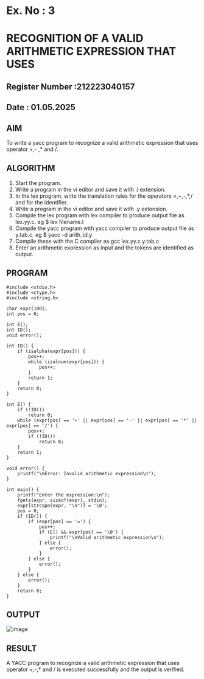 # Ex. No : 3	
# RECOGNITION OF A VALID ARITHMETIC EXPRESSION THAT USES
## Register Number :212223040157
## Date : 01.05.2025

## AIM   
To write a yacc program to recognize a valid arithmetic expression that uses operator +,- ,* and /.

## ALGORITHM
1.	Start the program.
2.	Write a program in the vi editor and save it with .l extension.
3.	In the lex program, write the translation rules for the operators =,+,-,*,/ and for the identifier.
4.	Write a program in the vi editor and save it with .y extension.
5.	Compile the lex program with lex compiler to produce output file as lex.yy.c. eg $ lex filename.l
6.	Compile the yacc program with yacc compiler to produce output file as y.tab.c. eg $ yacc –d arith_id.y
7.	Compile these with the C compiler as gcc lex.yy.c y.tab.c
8.	Enter an arithmetic expression as input and the tokens are identified as output.

## PROGRAM
```
#include <stdio.h>
#include <ctype.h>
#include <string.h>

char expr[100];
int pos = 0;

int E();
int ID();
void error();

int ID() {
    if (isalpha(expr[pos])) {
        pos++;
        while (isalnum(expr[pos])) {
            pos++;
        }
        return 1;
    }
    return 0;
}

int E() {
    if (!ID())
        return 0;
    while (expr[pos] == '+' || expr[pos] == '-' || expr[pos] == '*' || expr[pos] == '/') {
        pos++;
        if (!ID())
            return 0;
    }
    return 1;
}

void error() {
    printf("\nError: Invalid arithmetic expression\n");
}

int main() {
    printf("Enter the expression:\n");
    fgets(expr, sizeof(expr), stdin);
    expr[strcspn(expr, "\n")] = '\0';
    pos = 0;
    if (ID()) {
        if (expr[pos] == '=') {
            pos++;
            if (E() && expr[pos] == '\0') {
                printf("\nValid arithmetic expression\n");
            } else {
                error();
            }
        } else {
            error();
        }
    } else {
        error();
    }
    return 0;
}
```

## OUTPUT 
![image](https://github.com/user-attachments/assets/d2efedae-f049-4f5f-8a54-13b254240bb7)

## RESULT
A YACC program to recognize a valid arithmetic expression that uses operator +,-,* and / is executed successfully and the output is verified.
